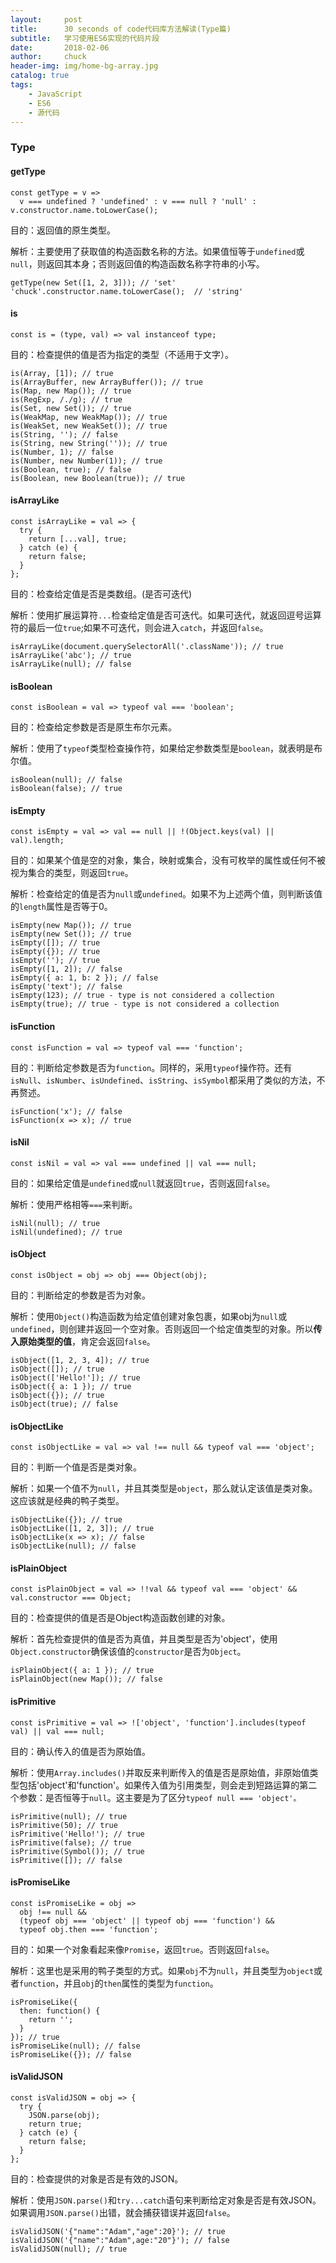 ```yaml
---
layout:     post                   
title:      30 seconds of code代码库方法解读(Type篇)
subtitle:   学习使用ES6实现的代码片段
date:       2018-02-06
author:     chuck
header-img: img/home-bg-array.jpg
catalog: true                      
tags:                               
    - JavaScript
    - ES6
    - 源代码
---
```



### Type

#### getType

```
const getType = v =>
  v === undefined ? 'undefined' : v === null ? 'null' : v.constructor.name.toLowerCase();
```
目的：返回值的原生类型。

解析：主要使用了获取值的构造函数名称的方法。如果值恒等于`undefined`或`null`，则返回其本身；否则返回值的构造函数名称字符串的小写。

```
getType(new Set([1, 2, 3])); // 'set'
'chuck'.constructor.name.toLowerCase();  // 'string'
```

#### is

```
const is = (type, val) => val instanceof type;
```
目的：检查提供的值是否为指定的类型（不适用于文字）。


```
is(Array, [1]); // true
is(ArrayBuffer, new ArrayBuffer()); // true
is(Map, new Map()); // true
is(RegExp, /./g); // true
is(Set, new Set()); // true
is(WeakMap, new WeakMap()); // true
is(WeakSet, new WeakSet()); // true
is(String, ''); // false
is(String, new String('')); // true
is(Number, 1); // false
is(Number, new Number(1)); // true
is(Boolean, true); // false
is(Boolean, new Boolean(true)); // true
```

#### isArrayLike

```
const isArrayLike = val => {
  try {
    return [...val], true;
  } catch (e) {
    return false;
  }
};
```
目的：检查给定值是否是类数组。(是否可迭代)

解析：使用扩展运算符`...`检查给定值是否可迭代。如果可迭代，就返回逗号运算符的最后一位`true`;如果不可迭代，则会进入`catch`，并返回`false`。

```
isArrayLike(document.querySelectorAll('.className')); // true
isArrayLike('abc'); // true
isArrayLike(null); // false
```

#### isBoolean

```
const isBoolean = val => typeof val === 'boolean';
```
目的：检查给定参数是否是原生布尔元素。

解析：使用了`typeof`类型检查操作符，如果给定参数类型是`boolean`，就表明是布尔值。

```
isBoolean(null); // false
isBoolean(false); // true
```

#### isEmpty

```
const isEmpty = val => val == null || !(Object.keys(val) || val).length;
```
目的：如果某个值是空的对象，集合，映射或集合，没有可枚举的属性或任何不被视为集合的类型，则返回`true`。

解析：检查给定的值是否为`null`或`undefined`。如果不为上述两个值，则判断该值的`length`属性是否等于0。

```
isEmpty(new Map()); // true
isEmpty(new Set()); // true
isEmpty([]); // true
isEmpty({}); // true
isEmpty(''); // true
isEmpty([1, 2]); // false
isEmpty({ a: 1, b: 2 }); // false
isEmpty('text'); // false
isEmpty(123); // true - type is not considered a collection
isEmpty(true); // true - type is not considered a collection
```

#### isFunction

```
const isFunction = val => typeof val === 'function';
```
目的：判断给定参数是否为`function`。同样的，采用`typeof`操作符。还有`isNull`、`isNumber`、`isUndefined`、`isString`、`isSymbol`都采用了类似的方法，不再赘述。

```
isFunction('x'); // false
isFunction(x => x); // true
```

#### isNil

```
const isNil = val => val === undefined || val === null;
```
目的：如果给定值是`undefined`或`null`就返回`true`，否则返回`false`。

解析：使用严格相等`===`来判断。

```
isNil(null); // true
isNil(undefined); // true
```

#### isObject

```
const isObject = obj => obj === Object(obj);
```
目的：判断给定的参数是否为对象。

解析：使用`Object()`构造函数为给定值创建对象包裹，如果obj为`null`或`undefined`，则创建并返回一个空对象。否则返回一个给定值类型的对象。所以**传入原始类型的值**，肯定会返回`false`。

```
isObject([1, 2, 3, 4]); // true
isObject([]); // true
isObject(['Hello!']); // true
isObject({ a: 1 }); // true
isObject({}); // true
isObject(true); // false
```

#### isObjectLike

```
const isObjectLike = val => val !== null && typeof val === 'object';
```
目的：判断一个值是否是类对象。

解析：如果一个值不为`null`，并且其类型是`object`，那么就认定该值是类对象。这应该就是经典的鸭子类型。

```
isObjectLike({}); // true
isObjectLike([1, 2, 3]); // true
isObjectLike(x => x); // false
isObjectLike(null); // false
```

#### isPlainObject

```
const isPlainObject = val => !!val && typeof val === 'object' && val.constructor === Object;
```
目的：检查提供的值是否是Object构造函数创建的对象。

解析：首先检查提供的值是否为真值，并且类型是否为'object'，使用`Object.constructor`确保该值的`constructor`是否为`Object`。

```
isPlainObject({ a: 1 }); // true
isPlainObject(new Map()); // false
```

#### isPrimitive

```
const isPrimitive = val => !['object', 'function'].includes(typeof val) || val === null;
```
目的：确认传入的值是否为原始值。

解析：使用`Array.includes()`并取反来判断传入的值是否是原始值，非原始值类型包括'object'和'function'。如果传入值为引用类型，则会走到短路运算的第二个参数：是否恒等于`null`。这主要是为了区分`typeof null === 'object'。`

```
isPrimitive(null); // true
isPrimitive(50); // true
isPrimitive('Hello!'); // true
isPrimitive(false); // true
isPrimitive(Symbol()); // true
isPrimitive([]); // false
```


#### isPromiseLike

```
const isPromiseLike = obj =>
  obj !== null &&
  (typeof obj === 'object' || typeof obj === 'function') &&
  typeof obj.then === 'function';
```
目的：如果一个对象看起来像`Promise`，返回`true`。否则返回`false`。

解析：这里也是采用的鸭子类型的方式。如果`obj`不为`null`，并且类型为`object`或者`function`，并且`obj`的`then`属性的类型为`function`。

```
isPromiseLike({
  then: function() {
    return '';
  }
}); // true
isPromiseLike(null); // false
isPromiseLike({}); // false
```

#### isValidJSON

```
const isValidJSON = obj => {
  try {
    JSON.parse(obj);
    return true;
  } catch (e) {
    return false;
  }
};
```
目的：检查提供的对象是否是有效的JSON。

解析：使用`JSON.parse()`和`try...catch`语句来判断给定对象是否是有效JSON。如果调用`JSON.parse()`出错，就会捕获错误并返回`false`。

```
isValidJSON('{"name":"Adam","age":20}'); // true
isValidJSON('{"name":"Adam",age:"20"}'); // false
isValidJSON(null); // true
```


